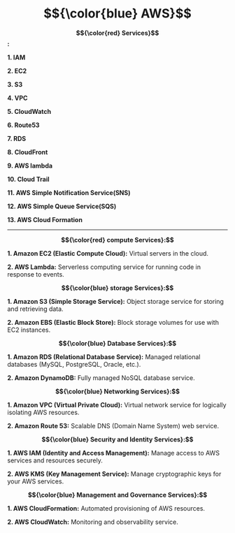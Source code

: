 # $${\color{blue} AWS}$$


**$${\color{red} Services}$$:**

**1. IAM**

**2. EC2**

**3. S3**

**4. VPC**

**5. CloudWatch**

**6. Route53**

**7. RDS**

**8. CloudFront**

**9. AWS lambda**

**10. Cloud Trail**

**11. AWS Simple Notification Service(SNS)**

**12. AWS Simple Queue Service(SQS)**

**13. AWS Cloud Formation**


-------------------------------------------------------------------------------------------------------------------------------------------------------------------------------------------------------------------------




**$${\color{red} compute Services}:$$**

**1. Amazon EC2 (Elastic Compute Cloud):** Virtual servers in the cloud.

**2. AWS Lambda:** Serverless computing service for running code in response to events.

**$${\color{blue} storage Services}:$$**

**1. Amazon S3 (Simple Storage Service):** Object storage service for storing and retrieving data.

**2. Amazon EBS (Elastic Block Store):** Block storage volumes for use with EC2 instances.

**$${\color{blue} Database Services}:$$**

**1. Amazon RDS (Relational Database Service):** Managed relational databases (MySQL, PostgreSQL, Oracle, etc.).

**2. Amazon DynamoDB:** Fully managed NoSQL database service.

**$${\color{blue} Networking Services}:$$**

**1. Amazon VPC (Virtual Private Cloud):** Virtual network service for logically isolating AWS resources.

**2. Amazon Route 53:** Scalable DNS (Domain Name System) web service.

**$${\color{blue} Security and Identity Services}:$$**

**1. AWS IAM (Identity and Access Management):** Manage access to AWS services and resources securely.

**2. AWS KMS (Key Management Service):** Manage cryptographic keys for your AWS services.

**$${\color{blue} Management and Governance Services}:$$**

**1. AWS CloudFormation:** Automated provisioning of AWS resources.

**2. AWS CloudWatch:** Monitoring and observability service.
